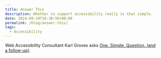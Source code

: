 ```yaml
---
title: Answer This
description: Whether to support accessibility really is that simple.
date: 2014-09-10T10:30:56+00:00
permalink: /blog/answer-this/
tags:
  - Accessibility
---
```


Web Accessibility Consultant Karl Groves asks [One. Simple. Question. (and a follow-up)](http://www.karlgroves.com/2014/09/08/one-simple-question-and-a-follow-up/).
